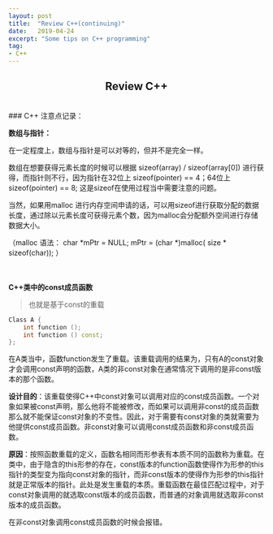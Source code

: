 ```yaml
---
layout: post
title:  "Review C++(continuing)"
date:   2019-04-24
excerpt: "Some tips on C++ programming"
tag:
- C++
---
```


<center><H2><b>Review C++</b></H2></center><br>
### C++ 注意点记录：

**数组与指针：**

在一定程度上，数组与指针是可以对等的，但并不是完全一样。

数组在想要获得元素长度的时候可以根据 sizeof(array) / sizeof(array[0]) 进行获得，而指针则不行，因为指针在32位上 sizeof(pointer) == 4；64位上sizeof(pointer) == 8; 这是sizeof在使用过程当中需要注意的问题。

当然，如果用malloc 进行内存空间申请的话，可以用sizeof进行获取分配的数据长度，通过除以元素长度可获得元素个数，因为malloc会分配额外空间进行存储数据大小。

（malloc 语法：        char *mPtr = NULL; mPtr = (char *)malloc( size * sizeof(char));  ）


<br><br>
**C++类中的const成员函数**

> 也就是基于const的重载

``` C++
Class A {
    int function ();
    int function () const;
};

```

在A类当中，函数function发生了重载。该重载调用的结果为，只有A的const对象才会调用const声明的函数，A类的非const对象在通常情况下调用的是非const版本的那个函数。


**设计目的**：该重载使得C++中const对象可以调用对应的const成员函数。一个对象如果被const声明，那么他将不能被修改，而如果可以调用非const的成员函数那么就不能保证const对象的不变性。因此，对于需要有const对象的类就需要为他提供const成员函数。非const对象可以调用const成员函数和非const成员函数。

**原因**：按照函数重载的定义，函数名相同而形参表有本质不同的函数称为重载。在类中，由于隐含的this形参的存在，const版本的function函数使得作为形参的this指针的类型变为指向const对象的指针，而非const版本的使得作为形参的this指针就是正常版本的指针。此处是发生重载的本质。重载函数在最佳匹配过程中，对于const对象调用的就选取const版本的成员函数，而普通的对象调用就选取非const版本的成员函数。

在非const对象调用const成员函数的时候会报错。




